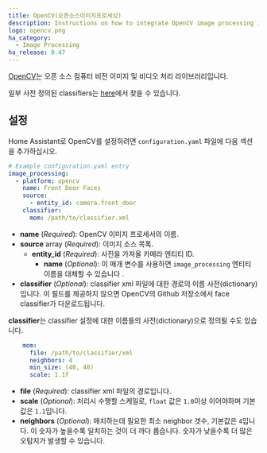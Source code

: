 ```yaml
---
title: OpenCV(오픈소스이미지프로세싱)
description: Instructions on how to integrate OpenCV image processing into Home Assistant.
logo: opencv.png
ha_category:
  - Image Processing
ha_release: 0.47
---
```


[OpenCV](https://www.opencv.org/)는 오픈 소스 컴퓨터 비전 이미지 및 비디오 처리 라이브러리입니다.

일부 사전 정의된 classifiers는 [here](https://github.com/opencv/opencv/tree/master/data)에서 찾을 수 있습니다.

## 설정

Home Assistant로 OpenCV를 설정하려면 `configuration.yaml` 파일에 다음 섹션을 추가하십시오.

```yaml
# Example configuration.yaml entry
image_processing:
  - platform: opencv
    name: Front Door Faces
    source:
      - entity_id: camera.front_door
    classifier:
      mom: /path/to/classifier.xml
```

- **name** (*Required*): OpenCV 이미지 프로세서의 이름.
- **source** array (*Required*): 이미지 소스 목록.
  - **entity_id** (*Required*): 사진을 가져올 카메라 엔티티 ID.
    - **name** (*Optional*): 이 매개 변수를 사용하면 `image_processing` 엔티티 이름을 대체할 수 있습니다 .
- **classifier** (*Optional*): classifier ​​xml 파일에 대한 경로의 이름 사전(dictionary)입니다. 이 필드를 제공하지 않으면 OpenCV의 Github 저장소에서 face classifier가 다운로드됩니다.

**classifier**는 classifier 설정에 대한 이름들의 사전(dictionary)으로 정의될 수도 있습니다.

```yaml
    mom:
      file: /path/to/classifier/xml
      neighbors: 4
      min_size: (40, 40)
      scale: 1.1f
```

- **file** (*Required*): classifier ​​xml 파일의 경로입니다.
- **scale** (*Optional*): 처리시 수행할 스케일로, `float` 값은 `1.0`이상 이어야하며 기본값은 `1.1`입니다.
- **neighbors** (*Optional*): 매치하는데 필요한 최소 neighbor 갯수, 기본값은 `4`입니다. 이 숫자가 높을수록 일치하는 것이 더 까다 롭습니다. 숫자가 낮을수록 더 많은 오탐지가 발생할 수 있습니다.

